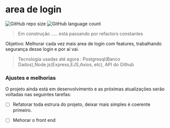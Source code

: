 # area de login

<!---Esses são exemplos. Veja https://shields.io para outras pessoas ou para personalizar este conjunto de escudos. Você pode querer incluir dependências, status do projeto e informações de licença aqui--->


![GitHub repo size](https://img.shields.io/github/repo-size/laurielylourenco/login_area?style=for-the-badge)
![GitHub language count](https://img.shields.io/github/languages/count/laurielylourenco/login_area?style=for-the-badge)

<!--- <img src="exemplo-image.png" alt="exemplo imagem"> --->

> Em construção ..... está passando por refactors constantes 

Objetivo: Melhorar cada vez mais area de login com features, trabalhando segurança desse login e por aí vai.

> Tecnologia usadas até agora : Postgresql(Banco Dados),Node.js(Express,EJS,Axios, etc), API do Github 

### Ajustes e melhorias

O projeto ainda está em desenvolvimento e as próximas atualizações serão voltadas nas seguintes tarefas:

- [ ] Refatorar toda estrura do projeto, deixar mais simples é coerente primeiro. 
- [ ] Mehorar o front end














